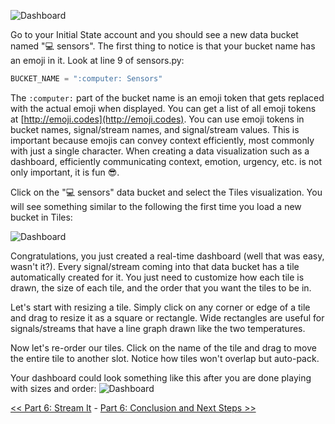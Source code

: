 ![Dashboard](https://github.com/InitialState/piot-101/wiki/img/dashboard2.jpg)

Go to your Initial State account and you should see a new data bucket named "💻 sensors". The first thing to notice is that your bucket name has an emoji in it. Look at line 9 of sensors.py:

```python
BUCKET_NAME = ":computer: Sensors"
```

The ```:computer:``` part of the bucket name is an emoji token that gets replaced with the actual emoji when displayed. You can get a list of all emoji tokens at [http://emoji.codes](http://emoji.codes). You can use emoji tokens in bucket names, signal/stream names, and signal/stream values. This is important because emojis can convey context efficiently, most commonly with just a single character. When creating a data visualization such as a dashboard, efficiently communicating context, emotion, urgency, etc. is not only important, it is fun 😎.  

Click on the "💻 sensors" data bucket and select the Tiles visualization. You will see something similar to the following the first time you load a new bucket in Tiles:

![Dashboard](https://github.com/InitialState/piot-101/wiki/img/dashboard3.jpg)

Congratulations, you just created a real-time dashboard (well that was easy, wasn't it?). Every signal/stream coming into that data bucket has a tile automatically created for it. You just need to customize how each tile is drawn, the size of each tile, and the order that you want the tiles to be in.

Let's start with resizing a tile. Simply click on any corner or edge of a tile and drag to resize it as a square or rectangle. Wide rectangles are useful for signals/streams that have a line graph drawn like the two temperatures.

Now let's re-order our tiles. Click on the name of the tile and drag to move the entire tile to another slot. Notice how tiles won't overlap but auto-pack. 

Your dashboard could look something like this after you are done playing with sizes and order:
![Dashboard](https://github.com/InitialState/piot-101/wiki/img/dashboard4.jpg)

[<< Part 6: Stream It](Part-6.-Stream-It) - [Part 6: Conclusion and Next Steps >>](Part-6.-Conclusion-And-Next-Steps)